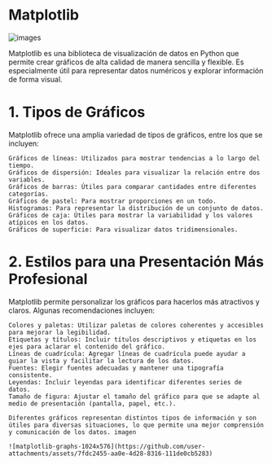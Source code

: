 # Matplotlib

![images](https://github.com/user-attachments/assets/2915f211-22b7-40ab-adbc-8e8c2cc47850)

Matplotlib es una biblioteca de visualización de datos en Python que permite crear gráficos de alta calidad de manera sencilla y flexible. Es especialmente útil para representar datos numéricos y explorar información de forma visual.

# 1. Tipos de Gráficos
   

Matplotlib ofrece una amplia variedad de tipos de gráficos, entre los que se incluyen:

    Gráficos de líneas: Utilizados para mostrar tendencias a lo largo del tiempo.
    Gráficos de dispersión: Ideales para visualizar la relación entre dos variables.
    Gráficos de barras: Útiles para comparar cantidades entre diferentes categorías.
    Gráficos de pastel: Para mostrar proporciones en un todo.
    Histogramas: Para representar la distribución de un conjunto de datos.
    Gráficos de caja: Útiles para mostrar la variabilidad y los valores atípicos en los datos.
    Gráficos de superficie: Para visualizar datos tridimensionales.

# 2. Estilos para una Presentación Más Profesional

Matplotlib permite personalizar los gráficos para hacerlos más atractivos y claros. Algunas recomendaciones incluyen:

    Colores y paletas: Utilizar paletas de colores coherentes y accesibles para mejorar la legibilidad.
    Etiquetas y títulos: Incluir títulos descriptivos y etiquetas en los ejes para aclarar el contenido del gráfico.
    Líneas de cuadrícula: Agregar líneas de cuadrícula puede ayudar a guiar la vista y facilitar la lectura de los datos.
    Fuentes: Elegir fuentes adecuadas y mantener una tipografía consistente.
    Leyendas: Incluir leyendas para identificar diferentes series de datos.
    Tamaño de figura: Ajustar el tamaño del gráfico para que se adapte al medio de presentación (pantalla, papel, etc.).

    Diferentes gráficos representan distintos tipos de información y son útiles para diversas situaciones, lo que permite una mejor comprensión y comunicación de los datos. imagen

    ![matplotlib-graphs-1024x576](https://github.com/user-attachments/assets/7fdc2455-aa0e-4d28-8316-111de0cb5283)


    


    
